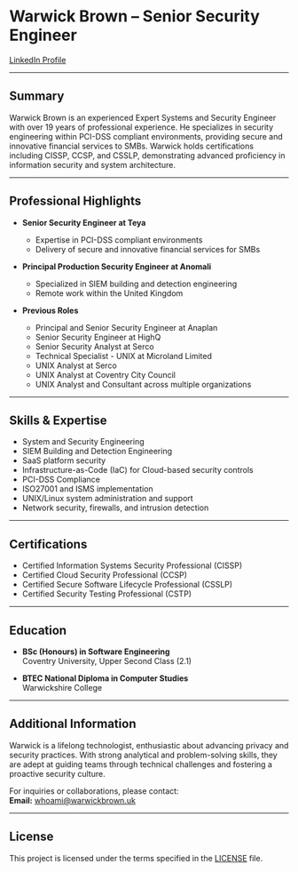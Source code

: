 # Warwick Brown – Senior Security Engineer

[LinkedIn Profile](https://www.linkedin.com/in/warwick-brown-1a66a58)

---

## Summary

Warwick Brown is an experienced Expert Systems and Security Engineer with over 19 years of professional experience. He specializes in security engineering within PCI-DSS compliant environments, providing secure and innovative financial services to SMBs. Warwick holds certifications including CISSP, CCSP, and CSSLP, demonstrating advanced proficiency in information security and system architecture.

---

## Professional Highlights

- **Senior Security Engineer at Teya**  
  - Expertise in PCI-DSS compliant environments  
  - Delivery of secure and innovative financial services for SMBs

- **Principal Production Security Engineer at Anomali**  
  - Specialized in SIEM building and detection engineering  
  - Remote work within the United Kingdom

- **Previous Roles**  
  - Principal and Senior Security Engineer at Anaplan  
  - Senior Security Engineer at HighQ  
  - Senior Security Analyst at Serco  
  - Technical Specialist - UNIX at Microland Limited  
  - UNIX Analyst at Serco  
  - UNIX Analyst at Coventry City Council  
  - UNIX Analyst and Consultant across multiple organizations  

---

## Skills & Expertise

- System and Security Engineering
- SIEM Building and Detection Engineering
- SaaS platform security
- Infrastructure-as-Code (IaC) for Cloud-based security controls
- PCI-DSS Compliance
- ISO27001 and ISMS implementation
- UNIX/Linux system administration and support
- Network security, firewalls, and intrusion detection

---

## Certifications

- Certified Information Systems Security Professional (CISSP)
- Certified Cloud Security Professional (CCSP)
- Certified Secure Software Lifecycle Professional (CSSLP)
- Certified Security Testing Professional (CSTP)

---

## Education

- **BSc (Honours) in Software Engineering**  
  Coventry University, Upper Second Class (2.1)

- **BTEC National Diploma in Computer Studies**  
  Warwickshire College

---

## Additional Information

Warwick is a lifelong technologist, enthusiastic about advancing privacy and security practices. With strong analytical and problem-solving skills, they are adept at guiding teams through technical challenges and fostering a proactive security culture.

For inquiries or collaborations, please contact:  
**Email:** [whoami@warwickbrown.uk](mailto:whoami@warwickbrown.uk)

---

## License

This project is licensed under the terms specified in the [LICENSE](https://github.com/moonman81/whoami/blob/main/LICENSE.md) file.

